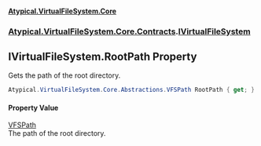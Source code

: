 #### [Atypical.VirtualFileSystem.Core](VirtualFileSystem.md 'VirtualFileSystem')
### [Atypical.VirtualFileSystem.Core.Contracts](VirtualFileSystem.md#Atypical.VirtualFileSystem.Core.Contracts 'Atypical.VirtualFileSystem.Core.Contracts').[IVirtualFileSystem](IVirtualFileSystem.md 'Atypical.VirtualFileSystem.Core.Contracts.IVirtualFileSystem')

## IVirtualFileSystem.RootPath Property

Gets the path of the root directory.

```csharp
Atypical.VirtualFileSystem.Core.Abstractions.VFSPath RootPath { get; }
```

#### Property Value
[VFSPath](VFSPath.md 'Atypical.VirtualFileSystem.Core.Abstractions.VFSPath')  
The path of the root directory.